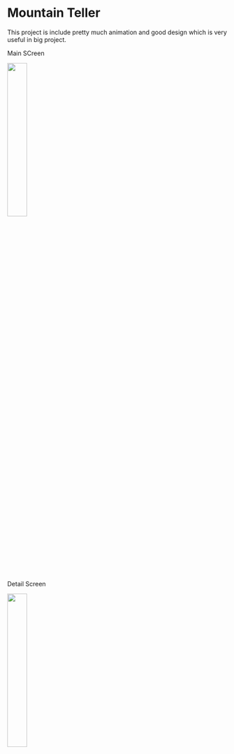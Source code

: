# Mountain Teller

This project is include pretty much animation and good design which is very useful in big project.

Main SCreen


<img src="https://firebasestorage.googleapis.com/v0/b/githubimage.appspot.com/o/WhatsApp%20Image%202020-07-20%20at%2014.49.15%20(1).jpeg?alt=media&token=468d3cab-d244-4c01-8b51-e03c200d67b5" width="30%">

Detail Screen


<img src="https://firebasestorage.googleapis.com/v0/b/githubimage.appspot.com/o/WhatsApp%20Image%202020-07-20%20at%2014.49.15.jpeg?alt=media&token=25427d09-2aa5-4b4d-ad42-399189dd987e" width="30%">
